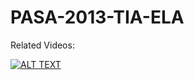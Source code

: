 PASA-2013-TIA-ELA
=================

Related Videos:

[![ALT TEXT](https://img.youtube.com/vi/6h0d6na3S3o/0.jpg)](https://www.youtube.com/watch?v=6h0d6na3S3o)
